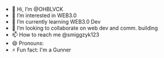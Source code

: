 - 👋 Hi, I’m @OHBLVCK
- 👀 I’m interested in WEB3.0
- 🌱 I’m currently learning WEB3.0 Dev
- 💞️ I’m looking to collaborate on web dev and comm. building 
- 📫 How to reach me @smiggzyk123 
- 😄 Pronouns: 
- ⚡ Fun fact: I'm a Gunner

<!---
OHBLVCK/OHBLVCK is a ✨ special ✨ repository because its `README.md` (this file) appears on your GitHub profile.
You can click the Preview link to take a look at your changes.
--->
